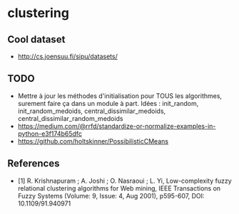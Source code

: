 # clustering
## Cool dataset
* http://cs.joensuu.fi/sipu/datasets/


## TODO
* Mettre à jour les méthodes d'initialisation pour TOUS les algorithmes, surement faire ça dans un module à part. Idées : init_random, init_random_medoids, central_dissimilar_medoids, central_dissimilar_random_medoids
* https://medium.com/@rrfd/standardize-or-normalize-examples-in-python-e3f174b65dfc
* https://github.com/holtskinner/PossibilisticCMeans

## References
* [1]  R. Krishnapuram ; A. Joshi ; O. Nasraoui ; L. Yi, Low-complexity fuzzy relational clustering algorithms for Web mining,  IEEE Transactions on Fuzzy Systems (Volume: 9, Issue: 4, Aug 2001), p595-607, DOI: 10.1109/91.940971
